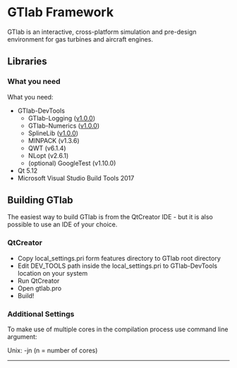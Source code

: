 # GTlab Framework

GTlab is an interactive, cross-platform simulation and pre-design environment for gas turbines and aircraft engines.

## Libraries

### What you need

What you need:

- GTlab-DevTools
  - GTlab-Logging ([v1.0.0](https://gitlab.dlr.de/at-twk/gtlab-logging/-/releases/v1.0.0))
  - GTlab-Numerics ([v1.0.0](https://gitlab.dlr.de/at-twk/gtlab-numerics/-/releases/v1.0.0))
  - SplineLib ([v1.0.0](https://gitlab.dlr.de/at-twk/spline-library/-/releases/v1.0.0))
  - MINPACK (v1.3.6)
  - QWT (v6.1.4)
  - NLopt (v2.6.1)
  - (optional) GoogleTest (v1.10.0)
- Qt 5.12
- Microsoft Visual Studio Build Tools 2017

## Building GTlab

The easiest way to build GTlab is from the QtCreator IDE - but it is
also possible to use an IDE of your choice.

### QtCreator

-   Copy local_settings.pri form features directory to GTlab root
    directory
-   Edit DEV_TOOLS path inside the local_settings.pri to GTlab-DevTools location on 
    your system
-   Run QtCreator
-   Open gtlab.pro
-   Build!

### Additional Settings

To make use of multiple cores in the compilation process use command line
argument:

Unix:   -jn (n = number of cores)

--------